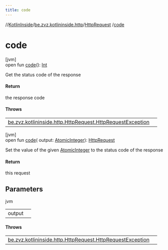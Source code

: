 ```yaml
---
title: code
---
```

//[KotlinInside](../../../index.html)/[be.zvz.kotlininside.http](../index.html)/[HttpRequest](index.html)
/[code](code.html)

# code

[jvm]\
open fun [code](code.html)(): [Int](https://kotlinlang.org/api/latest/jvm/stdlib/kotlin/-int/index.html)

Get the status code of the response



#### Return



the response code

#### Throws

| | |
|---|---|
| [be.zvz.kotlininside.http.HttpRequest.HttpRequestException](-http-request-exception/index.html) |  |

[jvm]\
open fun [code](code.html)(
output: [AtomicInteger](https://docs.oracle.com/javase/7/docs/api/java/util/concurrent/atomic/AtomicInteger.html)): [HttpRequest](index.html)

Set the value of the
given [AtomicInteger](https://docs.oracle.com/javase/7/docs/api/java/util/concurrent/atomic/AtomicInteger.html) to the
status code of the response

#### Return

this request

## Parameters

jvm

| | |
|---|---|
| output |  |

#### Throws

| | |
|---|---|
| [be.zvz.kotlininside.http.HttpRequest.HttpRequestException](-http-request-exception/index.html) |  |



